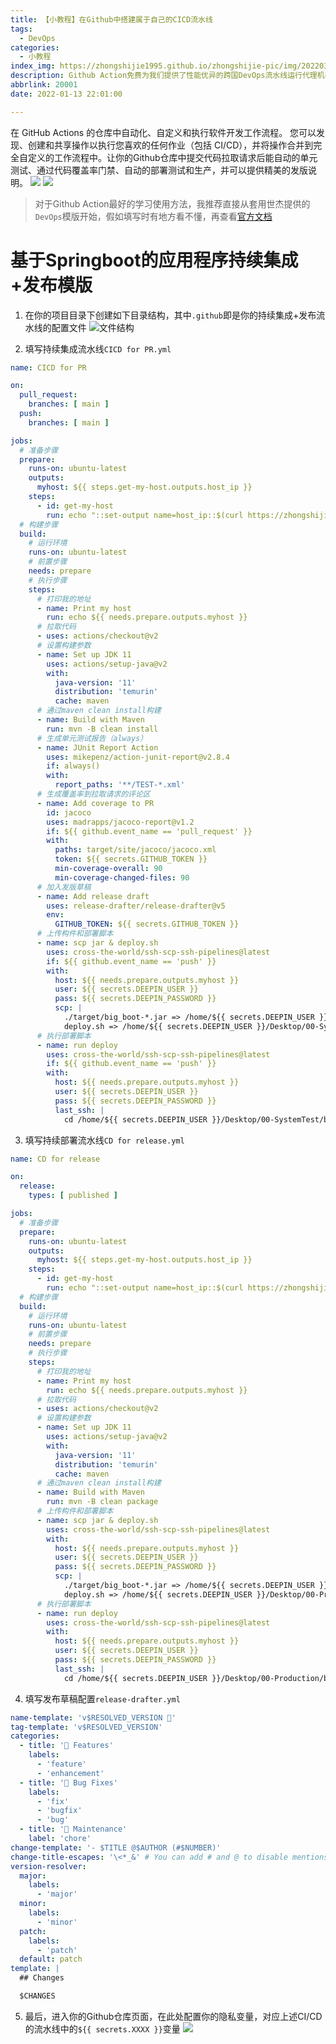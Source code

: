 ```yaml
---
title: 【小教程】在Github中搭建属于自己的CICD流水线
tags:
  - DevOps
categories:
  - 小教程
index_img: https://zhongshijie1995.github.io/zhongshijie-pic/img/20220304001311.png
description: Github Action免费为我们提供了性能优异的跨国DevOps流水线运行代理机器
abbrlink: 20001
date: 2022-01-13 22:01:00

---
```


在 GitHub Actions 的仓库中自动化、自定义和执行软件开发工作流程。 您可以发现、创建和共享操作以执行您喜欢的任何作业（包括 CI/CD），并将操作合并到完全自定义的工作流程中。让你的Github仓库中提交代码拉取请求后能自动的单元测试、通过代码覆盖率门禁、自动的部署测试和生产，并可以提供精美的发版说明。
![](https://zhongshijie1995.github.io/zhongshijie-pic/img/20220304002810.png)
![](https://zhongshijie1995.github.io/zhongshijie-pic/img/20220304003343.png)

> 对于Github Action最好的学习使用方法，我推荐直接从套用世杰提供的`DevOps`模版开始，假如填写时有地方看不懂，再查看[官方文档](https://docs.github.com/cn/actions)

# 基于Springboot的应用程序持续集成+发布模版
1. 在你的项目目录下创建如下目录结构，其中`.github`即是你的持续集成+发布流水线的配置文件
![文件结构](https://zhongshijie1995.github.io/zhongshijie-pic/img/20220304001610.png)

2. 填写持续集成流水线`CICD for PR.yml`
```yml
name: CICD for PR

on:
  pull_request:
    branches: [ main ]
  push:
    branches: [ main ]

jobs:
  # 准备步骤
  prepare:
    runs-on: ubuntu-latest
    outputs:
      myhost: ${{ steps.get-my-host.outputs.host_ip }}
    steps:
      - id: get-my-host
        run: echo "::set-output name=host_ip::$(curl https://zhongshijie1995.github.io/about/ | grep -m1 -o "【.*】" | tr -d ['【】'])"
  # 构建步骤
  build:
    # 运行环境
    runs-on: ubuntu-latest
    # 前置步骤
    needs: prepare
    # 执行步骤
    steps:
      # 打印我的地址
      - name: Print my host
        run: echo ${{ needs.prepare.outputs.myhost }}
      # 拉取代码
      - uses: actions/checkout@v2
      # 设置构建参数
      - name: Set up JDK 11
        uses: actions/setup-java@v2
        with:
          java-version: '11'
          distribution: 'temurin'
          cache: maven
      # 通过maven clean install构建
      - name: Build with Maven
        run: mvn -B clean install
      # 生成单元测试报告（always）
      - name: JUnit Report Action
        uses: mikepenz/action-junit-report@v2.8.4
        if: always()
        with:
          report_paths: '**/TEST-*.xml'
      # 生成覆盖率到拉取请求的评论区
      - name: Add coverage to PR
        id: jacoco
        uses: madrapps/jacoco-report@v1.2
        if: ${{ github.event_name == 'pull_request' }}
        with:
          paths: target/site/jacoco/jacoco.xml
          token: ${{ secrets.GITHUB_TOKEN }}
          min-coverage-overall: 90
          min-coverage-changed-files: 90
      # 加入发版草稿
      - name: Add release draft
        uses: release-drafter/release-drafter@v5
        env:
          GITHUB_TOKEN: ${{ secrets.GITHUB_TOKEN }}
      # 上传构件和部署脚本
      - name: scp jar & deploy.sh
        uses: cross-the-world/ssh-scp-ssh-pipelines@latest
        if: ${{ github.event_name == 'push' }}
        with:
          host: ${{ needs.prepare.outputs.myhost }}
          user: ${{ secrets.DEEPIN_USER }}
          pass: ${{ secrets.DEEPIN_PASSWORD }}
          scp: |
            ./target/big_boot-*.jar => /home/${{ secrets.DEEPIN_USER }}/Desktop/00-SystemTest/big_boot/
            deploy.sh => /home/${{ secrets.DEEPIN_USER }}/Desktop/00-SystemTest/big_boot/
      # 执行部署脚本
      - name: run deploy
        uses: cross-the-world/ssh-scp-ssh-pipelines@latest
        if: ${{ github.event_name == 'push' }}
        with:
          host: ${{ needs.prepare.outputs.myhost }}
          user: ${{ secrets.DEEPIN_USER }}
          pass: ${{ secrets.DEEPIN_PASSWORD }}
          last_ssh: |
            cd /home/${{ secrets.DEEPIN_USER }}/Desktop/00-SystemTest/big_boot && sh deploy.sh 02_sys_test
```

3. 填写持续部署流水线`CD for release.yml`
```yml
name: CD for release

on:
  release:
    types: [ published ]

jobs:
  # 准备步骤
  prepare:
    runs-on: ubuntu-latest
    outputs:
      myhost: ${{ steps.get-my-host.outputs.host_ip }}
    steps:
      - id: get-my-host
        run: echo "::set-output name=host_ip::$(curl https://zhongshijie1995.github.io/about/ | grep -m1 -o "【.*】" | tr -d ['【】'])"
  # 构建步骤
  build:
    # 运行环境
    runs-on: ubuntu-latest
    # 前置步骤
    needs: prepare
    # 执行步骤
    steps:
      # 打印我的地址
      - name: Print my host
        run: echo ${{ needs.prepare.outputs.myhost }}
      # 拉取代码
      - uses: actions/checkout@v2
      # 设置构建参数
      - name: Set up JDK 11
        uses: actions/setup-java@v2
        with:
          java-version: '11'
          distribution: 'temurin'
          cache: maven
      # 通过maven clean install构建
      - name: Build with Maven
        run: mvn -B clean package
      # 上传构件和部署脚本
      - name: scp jar & deploy.sh
        uses: cross-the-world/ssh-scp-ssh-pipelines@latest
        with:
          host: ${{ needs.prepare.outputs.myhost }}
          user: ${{ secrets.DEEPIN_USER }}
          pass: ${{ secrets.DEEPIN_PASSWORD }}
          scp: |
            ./target/big_boot-*.jar => /home/${{ secrets.DEEPIN_USER }}/Desktop/00-Production/big_boot/
            deploy.sh => /home/${{ secrets.DEEPIN_USER }}/Desktop/00-Production/big_boot/
      # 执行部署脚本
      - name: run deploy
        uses: cross-the-world/ssh-scp-ssh-pipelines@latest
        with:
          host: ${{ needs.prepare.outputs.myhost }}
          user: ${{ secrets.DEEPIN_USER }}
          pass: ${{ secrets.DEEPIN_PASSWORD }}
          last_ssh: |
            cd /home/${{ secrets.DEEPIN_USER }}/Desktop/00-Production/big_boot && sh deploy.sh 03_prod
```

4. 填写发布草稿配置`release-drafter.yml`
```yml
name-template: 'v$RESOLVED_VERSION 🌈'
tag-template: 'v$RESOLVED_VERSION'
categories:
  - title: '🚀 Features'
    labels:
      - 'feature'
      - 'enhancement'
  - title: '🐛 Bug Fixes'
    labels:
      - 'fix'
      - 'bugfix'
      - 'bug'
  - title: '🧰 Maintenance'
    label: 'chore'
change-template: '- $TITLE @$AUTHOR (#$NUMBER)'
change-title-escapes: '\<*_&' # You can add # and @ to disable mentions, and add ` to disable code blocks.
version-resolver:
  major:
    labels:
      - 'major'
  minor:
    labels:
      - 'minor'
  patch:
    labels:
      - 'patch'
  default: patch
template: |
  ## Changes

  $CHANGES
```

5. 最后，进入你的Github仓库页面，在此处配置你的隐私变量，对应上述CI/CD的流水线中的`${{ secrets.XXXX }}`变量
![](https://zhongshijie1995.github.io/zhongshijie-pic/img/20220304003601.png)
